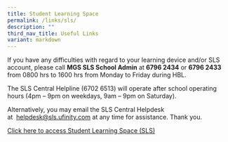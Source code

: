```yaml
---
title: Student Learning Space
permalink: /links/sls/
description: ""
third_nav_title: Useful Links
variant: markdown
---
```

If you have any difficulties with regard to your learning device and/or SLS account, please call **MGS SLS School Admin** at **6796 2434** or **6796 2433** from 0800 hrs to 1600 hrs from Monday to Friday during HBL.   
  
The SLS Central Helpline (6702 6513) will operate after school operating hours (4pm – 9pm on weekdays, 9am – 9pm on Saturday).  
  
Alternatively, you may email the SLS Central Helpdesk at  [helpdesk@sls.ufinity.com](mailto:helpdesk@sls.ufinity.com) at any time for assistance. Thank you.

[Click here to access Student Learning Space (SLS)](https://vle.learning.moe.edu.sg/login)